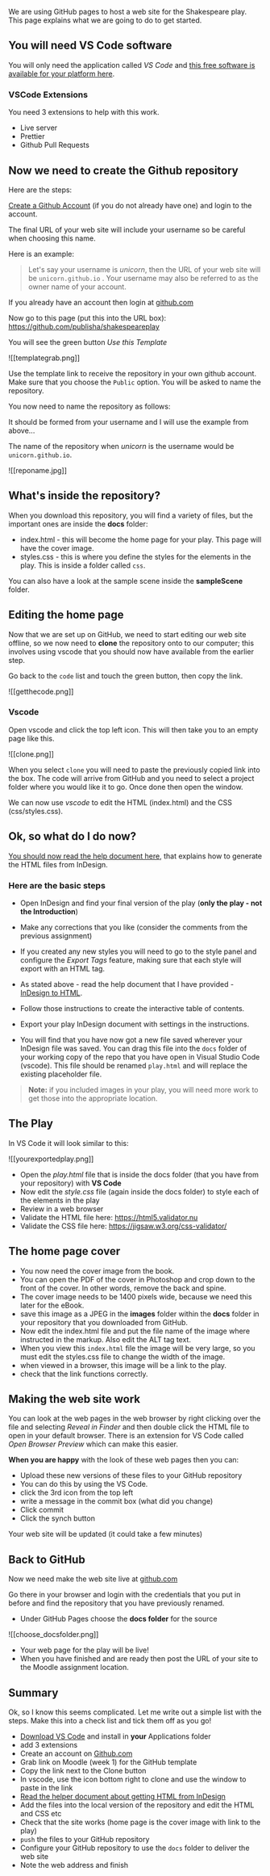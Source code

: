 
We are using GitHub pages to host a web site for the Shakespeare play. This page explains what we are going to do to get started.

## You will need VS Code software

You will only need the application called _VS Code_ and [this free software is available for your platform here][deb319f2].

  [deb319f2]: https://code.visualstudio.com/download "Grab VS code"

### VSCode Extensions

You need 3 extensions to help with this work.

- Live server
- Prettier
- Github Pull Requests


## Now we need to create the Github repository

Here are the steps:

[Create a Github Account][8c08ca4b] (if you do not already have one) and login to the account.

The final URL of your web site will include your username so be careful when choosing this name.

Here is an example:

> Let's say your username is *unicorn*, then the URL of your web site will be `unicorn.github.io` . Your username may also be referred to as the owner name of your account.

If you already have an account then login at [github.com](https://github.com)

  [8c08ca4b]: https://github.com "Go to GitHub and create and account or login if you already have one"

Now go to this page (put this into the URL box): https://github.com/publisha/shakespeareplay

You will see the green button _Use this Template_

![[templategrab.png]]

Use the template link to receive the repository in your own github account. Make sure that you choose the `Public` option. You will be asked to name the repository.

You now need to name the repository as follows:

It should be formed from your username and I will use the example from above...

The name of the repository when *unicorn* is the username would be `unicorn.github.io`.

![[reponame.jpg]]

## What's inside the repository?

When you download this repository, you will find a variety of files, but the important ones are inside the **docs** folder:

- index.html - this will become the home page for your play. This page will have the cover image.
- styles.css -  this is where you define the styles for the elements in the play. This is inside a folder called `css`.

You can also have a look at the sample scene inside the **sampleScene** folder.

## Editing the home page

Now that we are set up on GitHub, we need to start editing our web site offline, so we now need to **clone** the repository onto to our computer; this involves using vscode that you should now have available from the earlier step.

Go back to the `code` list and touch the green button, then copy the link.

![[getthecode.png]]

### Vscode

Open vscode and click the top left icon. This will then take you to an empty page like this.

![[clone.png]]

When you select `clone` you will need to paste the previously copied link into the box. The code will arrive from GitHub and you need to select a project folder where you would like it to go. Once done then open the window.

We can now use *vscode* to edit the HTML (index.html)  and the CSS (css/styles.css).

## Ok, so what do I do now?
[You should now read the help document here][9bf3210c], that explains how to generate the HTML files from InDesign.

  [9bf3210c]: https://publisha.github.io/pages/InDesign_to_HTML/ "This gives you comprehensive information needed to build the HTML from InDesign."

### Here are the basic steps

- Open InDesign and find your final version of the play (**only the play - not the Introduction**)
- Make any corrections that you like (consider the comments from the previous assignment)
- If you created any new styles you will need to go to the style panel and configure the _Export Tags_ feature, making sure that each style will export with an HTML tag.
- As stated above - read the help document that I have provided - [InDesign to HTML][2aa24c4b].
- Follow those instructions to create the interactive table of contents.
- Export your play InDesign document with settings in the instructions.
- You will find that you have now got a new file saved wherever your InDesign file was saved. You can drag this file into the `docs` folder of your working copy of the repo that you have open in Visual Studio Code (vscode). This file should be renamed `play.html` and will replace the existing placeholder file.

  [2aa24c4b]: /pages/InDesign_to_HTML/ "read this for a thorough explanation"

> **Note:** if you included images in your play, you will need more work to get those into the appropriate location.

## The Play

In VS Code it will look similar to this:

![[yourexportedplay.png]]

- Open the _play.html_ file that is inside the docs folder (that you have from your repository) with **VS Code**
- Now edit the _style.css_ file (again inside the docs folder) to style each of the elements in the play
- Review in a web browser
- Validate the HTML file here: https://html5.validator.nu
- Validate the CSS file here: https://jigsaw.w3.org/css-validator/

## The home page cover
- You now need the cover image from the book.
- You can open the PDF of the cover in Photoshop and crop down to the front of the cover. In other words, remove the back and spine.
- The cover image needs to be 1400 pixels wide, because we need this later for the eBook.
- save this image as a JPEG in the **images** folder within the **docs** folder in your repository that you downloaded from GitHub.
- Now edit the index.html file and put the file name of the image where instructed in the markup. Also edit the ALT tag text.
- When you view this `index.html` file the image will be very large, so you must edit the styles.css file to change the width of the image.
- when viewed in a browser, this image will be a link to the play.
- check that the link functions correctly.

## Making the web site work
You can look at the web pages in the web browser by right clicking over the file and selecting _Reveal in Finder_ and then double click the HTML file to open in your default browser. There is an extension for VS Code called _Open Browser Preview_ which can make this easier.

**When you are happy** with the look of these web pages then you can:
- Upload these new versions of these files to your GitHub repository
- You can do this by using the VS Code.
- click the 3rd icon from the top left
- write a message in the commit box (what did you change)
- Click commit
- Click the synch button

Your web site will be updated (it could take a few minutes)

## Back to GitHub

Now we need make the web site live at [github.com][448988fc]

  [448988fc]: https://www.github.com "Login at Github"

Go there in your browser and login with the credentials that you put in before and find the repository that you have previously renamed.

- Under GitHub Pages choose the **docs folder** for the source

![[choose_docsfolder.png]]

- Your web page for the play will be live!
- When you have finished and are ready then post the URL of your site to the Moodle assignment location.

## Summary

Ok, so I know this seems complicated. Let me write out a simple list with the steps. Make this into a check list and tick them off as you go!

- [Download VS Code](https://code.visualstudio.com/download) and install in **your** Applications folder
- add 3 extensions
- Create an account on [Github.com][fc57320f]
- Grab link on Moodle (week 1) for the GitHub template
- Copy the link next to the Clone button
- In vscode, use the icon bottom right to clone and use the window to paste in the link
- [Read the helper document about getting HTML from InDesign][f0f67b5c]
- Add the files into the local version of the repository and edit the HTML and CSS etc
- Check that the site works (home page is the cover image with link to the play)
- `push` the files to your GitHub repository
- Configure your GitHub repository to use the `docs` folder to deliver the web site
- Note the web address and finish

[fc57320f]: https://www.github.com "Create the account"
  [f0f67b5c]: https://publisha.org/pages/InDesign_to_HTML/ "Read this"
